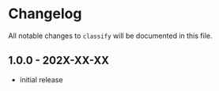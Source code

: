 # Changelog

All notable changes to `classify` will be documented in this file.

## 1.0.0 - 202X-XX-XX

- initial release
